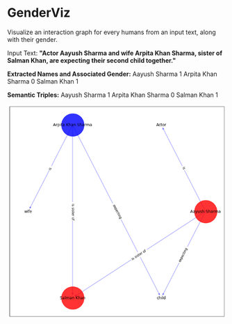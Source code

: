 # GenderViz
Visualize an interaction graph for every humans from an input text, along with their gender.

Input Text: __"Actor Aayush Sharma and wife Arpita Khan Sharma, sister of Salman Khan, are expecting their second child together."__

**Extracted Names and Associated Gender:**
Aayush Sharma 1
Arpita Khan Sharma 0
Salman Khan 1

**Semantic Triples:**
Aayush Sharma 1
Arpita Khan Sharma 0
Salman Khan 1

![alt text](https://raw.githubusercontent.com/Masum06/GenderViz/master/genderViz.png)
